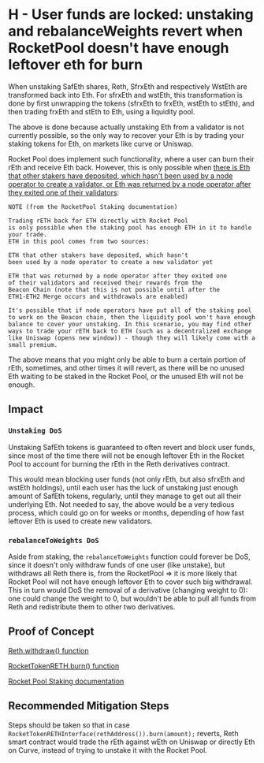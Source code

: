 # H - User funds are locked: unstaking and rebalanceWeights revert when RocketPool doesn't have enough leftover eth for burn

When unstaking SafEth shares, Reth, SfrxEth and respectively WstEth are transformed back into Eth. For sfrxEth and wstEth, this transformation is done by first unwrapping the tokens (sfrxEth to frxEth, wstEth to stEth), and then trading frxEth and stEth to Eth, using a liquidity pool. 

The above is done because actually unstaking Eth from a validator is not currently possible, so the only way to recover your Eth is by trading your staking tokens for Eth, on markets like curve or Uniswap.

Rocket Pool does implement such functionality, where a user can burn their rEth and receive Eth back. However, this is only possible when [there is Eth that other stakers have deposited, which hasn't been used by a node operator to create a validator, or Eth was returned by a node operator after they exited one of their validators](https://docs.rocketpool.net/guides/staking/overview.html#the-reth-token):

```
NOTE (from the RocketPool Staking documentation)

Trading rETH back for ETH directly with Rocket Pool 
is only possible when the staking pool has enough ETH in it to handle your trade. 
ETH in this pool comes from two sources:

ETH that other stakers have deposited, which hasn't 
been used by a node operator to create a new validator yet

ETH that was returned by a node operator after they exited one 
of their validators and received their rewards from the 
Beacon Chain (note that this is not possible until after the 
ETH1-ETH2 Merge occurs and withdrawals are enabled)

It's possible that if node operators have put all of the staking pool 
to work on the Beacon chain, then the liquidity pool won't have enough 
balance to cover your unstaking. In this scenario, you may find other 
ways to trade your rETH back to ETH (such as a decentralized exchange 
like Uniswap (opens new window)) - though they will likely come with a small premium.
```

The above means that you might only be able to burn a certain portion of rEth, sometimes, and other times it will revert, as there will be no unused Eth waiting to be staked in the Rocket Pool, or the unused Eth will not be enough.

## Impact

### ```Unstaking DoS```
Unstaking SafEth tokens is guaranteed to often revert and block user funds, since most of the time there will not be enough leftover Eth in the Rocket Pool to account for burning the rEth in the Reth derivatives contract. 

This would mean blocking user funds (not only rEth, but also sfrxEth and wstEth holdings), until each user has the luck of unstaking just enough amount of SafEth tokens, regularly, until they manage to get out all their underlying Eth. Not needed to say, the above would be a very tedious process, which could go on for weeks or months, depending of how fast leftover Eth is used to create new validators.

### ```rebalanceToWeights DoS```

Aside from staking, the ```rebalanceToWeights``` function could forever be DoS, since it doesn't only withdraw funds of one user (like unstake), but withdraws all Reth there is, from the RocketPool => it is more likely that Rocket Pool will not have enough leftover Eth to cover such big withdrawal. This in turn would DoS the removal of a derivative (changing weight to 0): one could change the weight to 0, but wouldn't be able to pull all funds from Reth and redistribute them to other two derivatives.

## Proof of Concept
[Reth.withdraw() function](https://github.com/code-423n4/2023-03-asymmetry/blob/main/contracts/SafEth/derivatives/Reth.sol#L108)

[RocketTokenRETH.burn() function](https://github.com/rocket-pool/rocketpool/blob/master/contracts/contract/token/RocketTokenRETH.sol#L114)

[Rocket Pool Staking documentation](https://docs.rocketpool.net/guides/staking/overview.html#the-reth-token)

## Recommended Mitigation Steps
Steps should be taken so that in case ```RocketTokenRETHInterface(rethAddress()).burn(amount);``` reverts, Reth smart contract would trade the rEth against wEth on Uniswap or directly Eth on Curve, instead of trying to unstake it with the Rocket Pool.
